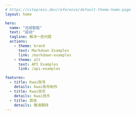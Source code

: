 ```yaml
---
# https://vitepress.dev/reference/default-theme-home-page
layout: home

hero:
  name: "兆旭智能"
  text: "启动"
  tagline: 解决一些问题
  actions:
    - theme: brand
      text: Markdown Examples
      link: /markdown-examples
    - theme: alt
      text: API Examples
      link: /api-examples

features:
  - title: Kwai账号
    details: Kwai账号制作
  - title: Kwai抢币
    details: Kwai抢币
  - title: 其他
    details: 敬请期待
---
```


